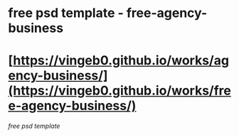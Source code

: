 # free psd template - free-agency-business
# [https://vingeb0.github.io/works/agency-business/](https://vingeb0.github.io/works/free-agency-business/)
###### free psd template